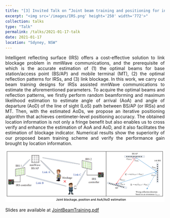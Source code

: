 ```yaml
---
title: "[3] Invited Talk on “Joint beam training and positioning for intelligent reflecting surfaces assisted millimeter wave communications”"
excerpt: "<img src='/images/IRS.png' height='250' width='772'>"
collection: talks
type: "Talk"
permalink: /talks/2021-01-17-talk
date: 2021-01-17
location: "Sdyney, NSW"
---
```


<p style="text-align:justify">Intelligent reflecting surface (IRS) offers a cost-effective solution to link blockage problem in mmWave communications, and the prerequisite of which is the accurate estimation of (1) the optimal beams for base station/access point (BS/AP) and mobile terminal (MT), (2) the optimal reflection patterns for IRSs, and (3) link blockage. In this work, we carry out beam training designs for IRSs assisted mmWave communications to estimate the aforementioned parameters. To acquire the optimal beams and reflection patterns, we firstly perform random beamforming and maximum likelihood estimation to estimate angle of arrival (AoA) and angle of departure (AoD) of the line of sight (LoS) path between BS/AP (or IRSs) and MT. Then, with the estimated AoDs, we propose an iterative positioning algorithm that achieves centimeter-level positioning accuracy. The obtained location information is not only a fringe benefit but also enables us to cross verify and enhance the estimation of AoA and AoD, and it also facilitates the estimation of blockage indicator. Numerical results show the superiority of our proposed beam training scheme and verify the performance gain brought by location information.</p>


<img src='/images/IRS.png'>


Slides are available at [JointBeamTraining.pdf ](https://WeiWang-WYS.github.io/files/JointBeamTraining.pdf)
